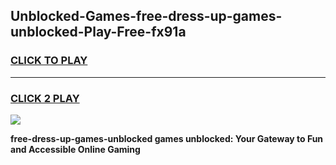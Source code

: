 
## Unblocked-Games-free-dress-up-games-unblocked-Play-Free-fx91a
<h3>
<a href="https://premium76.site?title=free-dress-up-games-unblocked&ref=17A">CLICK TO PLAY</a></h3>
<hr>

<h3>
<a href="https://premium76.site?title=free-dress-up-games-unblocked&ref=17A">CLICK 2 PLAY</a>
  
</h3>

<a href="https://premium76.site?title=free-dress-up-games-unblocked&ref=17A"><img src="https://clearcache.store/games.png"></a>


**free-dress-up-games-unblocked games unblocked: Your Gateway to Fun and Accessible Online Gaming**
